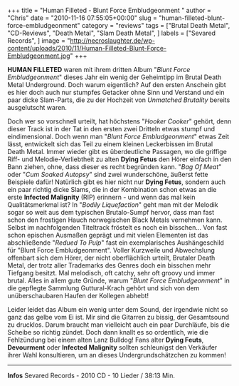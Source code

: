 +++
title = "Human Filleted - Blunt Force Embludgeonment "
author = "Chris"
date = "2010-11-16 07:55:05+00:00"
slug = "human-filleted-blunt-force-embludgeonment"
category = "reviews"
tags = ["Brutal Death Metal", "CD-Reviews", "Death Metal", "Slam Death Metal", ]
labels = ["Sevared Records", ]
image = "http://necroslaughter.de/wp-content/uploads/2010/11/Human-Filleted-Blunt-Force-Embludgeonment.jpg"
+++

**HUMAN FILLETED** waren mit ihrem dritten Album "_Blunt Force Embludgeonment_" dieses Jahr ein wenig der Geheimtipp im Brutal Death Metal Underground. Doch warum eigentlich? Auf den ersten Anschein gibt es hier doch auch nur stumpfes Getacker ohne Sinn und Verstand und ein paar dicke Slam-Parts, die zu der Hochzeit von _Unmatched Brutality_ bereits ausgelutscht waren.

Doch wer so vorschnell urteilt, hat höchstens "_Hooker Cooker_" gehört, denn dieser Track ist in der Tat in den ersten zwei Dritteln etwas stumpf und eindimensional. Doch wenn man "_Blunt Force Embludgeonment_" etwas Zeit lässt, entwickelt sich das Teil zu einem kleinen Leckerbissen im Brutal Death Metal. Immer wieder gibt es überdeutliche Passagen, wo die griffige Riff- und Melodie-Verliebtheit zu alten **Dying Fetus** den Hörer einfach in den Bann ziehen, ohne, dass dieser es recht begründen kann. "_Bag Of Meat_" oder "_Cum Soaked Autopsy_" sind zwei wunderschöne, äußerst fette Beispiele dafür! Natürlich gibt es hier nicht nur **Dying Fetus**, sondern auch ein paar richtig dicke Slams, die in der Kombination schon etwas an die erste **Infected Malignity** (RIP) erinnern - und wenn das mal kein Qualitätsmerkmal ist?
In "_Bodily Liquefaction_" geht man mit der Melodik sogar so weit aus dem typischen Brutalo-Sumpf hervor, dass man fast schon den frostigen Hauch norwegischen Black Metals vernehmen kann. Selbst im nachfolgenden Titeltrack fröstelt es noch ein bisschen...
Von fast schon epischen Ausmaßen geprägt und mit vielen Elementen ist das  abschließende "_Redued To Pulp_" fast ein exemplarisches Aushängeschild für "Blunt Force Embludgeonment". Voller Kurzweile und Abwechslung offenbart sich dem Hörer, der nicht oberflächlich urteilt, Brutaler Death Metal, der trotz aller Trademarks des Genres doch ein bisschen mehr Tiefgang besitzt. Mal melodisch, oft catchy, sehr oft groovy und immer brutal.
Alles in allem gute Gründe, warum "_Blunt Force Embludgeonment_" in die gepflegte Sammlung Guttural-Krach gehört und sich von dem unüberschaubaren Haufen der Kollegen abhebt!

Leider leidet das Album ein wenig unter dem Sound, der irgendwie nicht so ganz das gelbe vom Ei ist. Mir sind die Gitarren zu bissig, der Gesamtsound zu drucklos.  Darum braucht man vielleicht auch ein paar Durchläufe, bis die Scheibe so richtig zündet. Doch dann knallt es so ordentlich, wie die Fehlzündung bei einem alten Lanz Bulldog!
Fans alter **Dying Feuts**, **Devourment** oder **Infected Malignity** sollten schleunigst den Verkäufer ihrer Wahl konsultieren, um an dieses Undergrundschätzchen zu kommen!





---
**Infos**
Sevared Records - 2010
CD - 10 Lieder / 38:13 Min.

